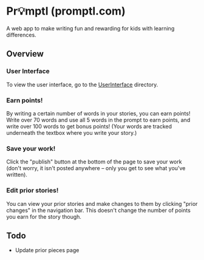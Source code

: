 # Pr💡mptl (promptl.com)
A web app to make writing fun and rewarding for kids with learning differences.

## Overview
### User Interface
To view the user interface, go to the [UserInterface](https://github.com/zcoder365/promptl/tree/main/UserInterface) directory.

### Earn points!
By writing a certain number of words in your stories, you can earn points! Write over 70 words and use all 5 words in the prompt to earn points, and write over 100 words to get bonus points! (Your words are tracked underneath the textbox where you write your story.)

### Save your work!
Click the "publish" button at the bottom of the page to save your work (don't worry, it isn't posted anywhere – only you get to see what you've written).

### Edit prior stories!
You can view your prior stories and make changes to them by clicking "prior changes" in the navigation bar. This doesn't change the number of points you earn for the story though.

## Todo
- Update prior pieces page